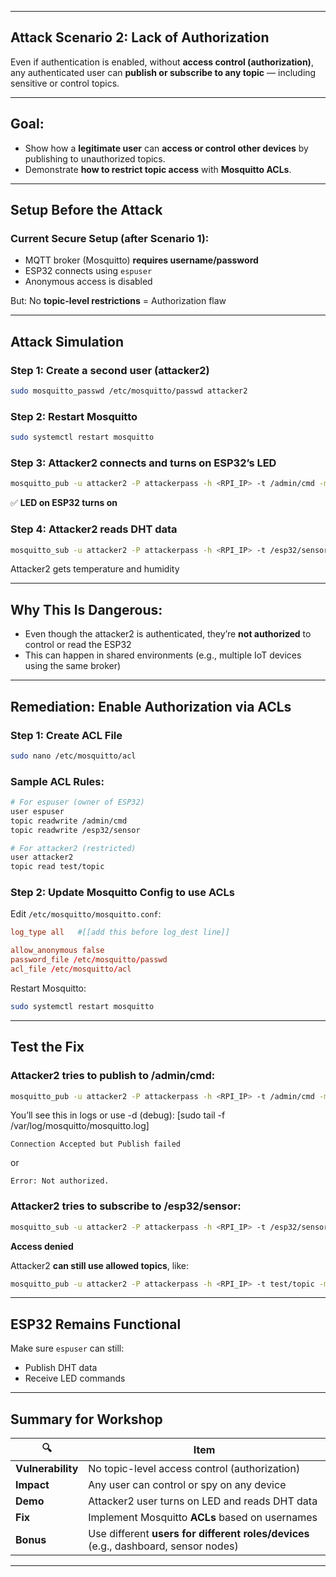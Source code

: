 

---

##  Attack Scenario 2: **Lack of Authorization**

Even if authentication is enabled, without **access control (authorization)**, any authenticated user can **publish or subscribe to any topic** — including sensitive or control topics.

---

##  Goal:

* Show how a **legitimate user** can **access or control other devices** by publishing to unauthorized topics.
* Demonstrate **how to restrict topic access** with **Mosquitto ACLs**.

---

##  Setup Before the Attack

###  Current Secure Setup (after Scenario 1):

* MQTT broker (Mosquitto) **requires username/password**
* ESP32 connects using `espuser`
* Anonymous access is disabled

But: No **topic-level restrictions** = Authorization flaw

---

##  Attack Simulation

### Step 1: Create a second user (attacker2)

```bash
sudo mosquitto_passwd /etc/mosquitto/passwd attacker2
```

###  Step 2: Restart Mosquitto

```bash
sudo systemctl restart mosquitto
```

###  Step 3: Attacker2 connects and **turns on ESP32’s LED**

```bash
mosquitto_pub -u attacker2 -P attackerpass -h <RPI_IP> -t /admin/cmd -m "on"
```

✅ **LED on ESP32 turns on**

###  Step 4: Attacker2 reads DHT data

```bash
mosquitto_sub -u attacker2 -P attackerpass -h <RPI_IP> -t /esp32/sensor
```

 Attacker2 gets temperature and humidity

---

##  Why This Is Dangerous:

* Even though the attacker2 is authenticated, they’re **not authorized** to control or read the ESP32
* This can happen in shared environments (e.g., multiple IoT devices using the same broker)

---

##  Remediation: Enable Authorization via ACLs

###  Step 1: Create ACL File

```bash
sudo nano /etc/mosquitto/acl
```

###  Sample ACL Rules:

```bash
# For espuser (owner of ESP32)
user espuser
topic readwrite /admin/cmd
topic readwrite /esp32/sensor

# For attacker2 (restricted)
user attacker2
topic read test/topic
```

###  Step 2: Update Mosquitto Config to use ACLs

Edit `/etc/mosquitto/mosquitto.conf`:

```conf
log_type all   #[[add this before log_dest line]]

allow_anonymous false
password_file /etc/mosquitto/passwd
acl_file /etc/mosquitto/acl
```

Restart Mosquitto:

```bash
sudo systemctl restart mosquitto
```

---

##  Test the Fix

###  Attacker2 tries to publish to /admin/cmd:

```bash
mosquitto_pub -u attacker2 -P attackerpass -h <RPI_IP> -t /admin/cmd -m "on"
```

You’ll see this in logs or use -d (debug): [sudo tail -f /var/log/mosquitto/mosquitto.log]

```
Connection Accepted but Publish failed
```

or

```
Error: Not authorized.
```

###  Attacker2 tries to subscribe to /esp32/sensor:

```bash
mosquitto_sub -u attacker2 -P attackerpass -h <RPI_IP> -t /esp32/sensor
```

 **Access denied**

 Attacker2 **can still use allowed topics**, like:

```bash
mosquitto_pub -u attacker2 -P attackerpass -h <RPI_IP> -t test/topic -m "hello"
```

---

##  ESP32 Remains Functional

Make sure `espuser` can still:

* Publish DHT data
* Receive LED commands

---

##  Summary for Workshop

| 🔍                | Item                                                                                |
| ----------------- | ----------------------------------------------------------------------------------- |
| **Vulnerability** | No topic-level access control (authorization)                                       |
| **Impact**        | Any user can control or spy on any device                                           |
| **Demo**          | Attacker2 user turns on LED and reads DHT data                                       |
| **Fix**           | Implement Mosquitto **ACLs** based on usernames                                     |
| **Bonus**         | Use different **users for different roles/devices** (e.g., dashboard, sensor nodes) |

---



